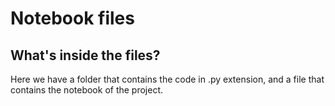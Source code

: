 # Notebook files
## What's inside the files?
Here we have a folder that contains the code in .py extension, and a file that contains the notebook of the project.
